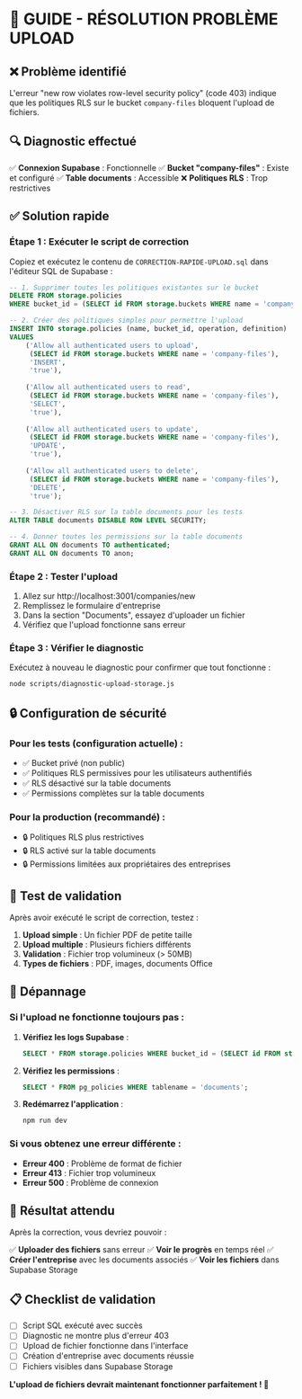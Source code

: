 # 🔧 GUIDE - RÉSOLUTION PROBLÈME UPLOAD

## ❌ Problème identifié

L'erreur "new row violates row-level security policy" (code 403) indique que les politiques RLS sur le bucket `company-files` bloquent l'upload de fichiers.

## 🔍 Diagnostic effectué

✅ **Connexion Supabase** : Fonctionnelle
✅ **Bucket "company-files"** : Existe et configuré
✅ **Table documents** : Accessible
❌ **Politiques RLS** : Trop restrictives

## ✅ Solution rapide

### **Étape 1 : Exécuter le script de correction**

Copiez et exécutez le contenu de `CORRECTION-RAPIDE-UPLOAD.sql` dans l'éditeur SQL de Supabase :

```sql
-- 1. Supprimer toutes les politiques existantes sur le bucket
DELETE FROM storage.policies 
WHERE bucket_id = (SELECT id FROM storage.buckets WHERE name = 'company-files');

-- 2. Créer des politiques simples pour permettre l'upload
INSERT INTO storage.policies (name, bucket_id, operation, definition)
VALUES 
    ('Allow all authenticated users to upload', 
     (SELECT id FROM storage.buckets WHERE name = 'company-files'),
     'INSERT',
     'true'),
    
    ('Allow all authenticated users to read', 
     (SELECT id FROM storage.buckets WHERE name = 'company-files'),
     'SELECT',
     'true'),
    
    ('Allow all authenticated users to update', 
     (SELECT id FROM storage.buckets WHERE name = 'company-files'),
     'UPDATE',
     'true'),
    
    ('Allow all authenticated users to delete', 
     (SELECT id FROM storage.buckets WHERE name = 'company-files'),
     'DELETE',
     'true');

-- 3. Désactiver RLS sur la table documents pour les tests
ALTER TABLE documents DISABLE ROW LEVEL SECURITY;

-- 4. Donner toutes les permissions sur la table documents
GRANT ALL ON documents TO authenticated;
GRANT ALL ON documents TO anon;
```

### **Étape 2 : Tester l'upload**

1. Allez sur http://localhost:3001/companies/new
2. Remplissez le formulaire d'entreprise
3. Dans la section "Documents", essayez d'uploader un fichier
4. Vérifiez que l'upload fonctionne sans erreur

### **Étape 3 : Vérifier le diagnostic**

Exécutez à nouveau le diagnostic pour confirmer que tout fonctionne :

```bash
node scripts/diagnostic-upload-storage.js
```

## 🔒 Configuration de sécurité

### **Pour les tests (configuration actuelle) :**
- ✅ Bucket privé (non public)
- ✅ Politiques RLS permissives pour les utilisateurs authentifiés
- ✅ RLS désactivé sur la table documents
- ✅ Permissions complètes sur la table documents

### **Pour la production (recommandé) :**
- 🔒 Politiques RLS plus restrictives
- 🔒 RLS activé sur la table documents
- 🔒 Permissions limitées aux propriétaires des entreprises

## 🧪 Test de validation

Après avoir exécuté le script de correction, testez :

1. **Upload simple** : Un fichier PDF de petite taille
2. **Upload multiple** : Plusieurs fichiers différents
3. **Validation** : Fichier trop volumineux (> 50MB)
4. **Types de fichiers** : PDF, images, documents Office

## 🐛 Dépannage

### **Si l'upload ne fonctionne toujours pas :**

1. **Vérifiez les logs Supabase** :
   ```sql
   SELECT * FROM storage.policies WHERE bucket_id = (SELECT id FROM storage.buckets WHERE name = 'company-files');
   ```

2. **Vérifiez les permissions** :
   ```sql
   SELECT * FROM pg_policies WHERE tablename = 'documents';
   ```

3. **Redémarrez l'application** :
   ```bash
   npm run dev
   ```

### **Si vous obtenez une erreur différente :**

- **Erreur 400** : Problème de format de fichier
- **Erreur 413** : Fichier trop volumineux
- **Erreur 500** : Problème de connexion

## 🎯 Résultat attendu

Après la correction, vous devriez pouvoir :

✅ **Uploader des fichiers** sans erreur
✅ **Voir le progrès** en temps réel
✅ **Créer l'entreprise** avec les documents associés
✅ **Voir les fichiers** dans Supabase Storage

## 📋 Checklist de validation

- [ ] Script SQL exécuté avec succès
- [ ] Diagnostic ne montre plus d'erreur 403
- [ ] Upload de fichier fonctionne dans l'interface
- [ ] Création d'entreprise avec documents réussie
- [ ] Fichiers visibles dans Supabase Storage

**L'upload de fichiers devrait maintenant fonctionner parfaitement ! 🎉** 